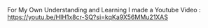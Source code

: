 For My Own Understanding and Learning I made a Youtube Video : https://youtu.be/HIH1x8cr-SQ?si=kqKa9X56MMu21XAS
